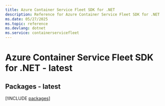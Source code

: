 ```yaml
---
title: Azure Container Service Fleet SDK for .NET
description: Reference for Azure Container Service Fleet SDK for .NET
ms.date: 05/27/2025
ms.topic: reference
ms.devlang: dotnet
ms.service: containerservicefleet
---
```

# Azure Container Service Fleet SDK for .NET - latest
## Packages - latest
[!INCLUDE [packages](container-service-fleet-index.md)]